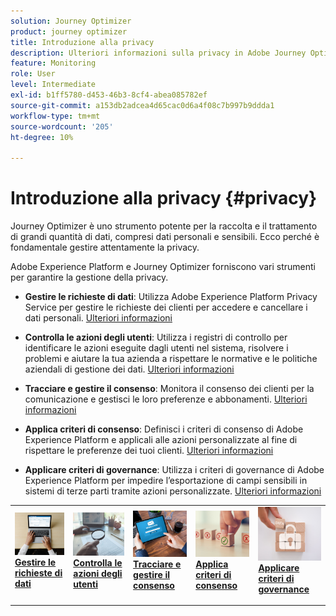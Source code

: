 ```yaml
---
solution: Journey Optimizer
product: journey optimizer
title: Introduzione alla privacy
description: Ulteriori informazioni sulla privacy in Adobe Journey Optimizer e Adobe Experience Platform.
feature: Monitoring
role: User
level: Intermediate
exl-id: b1ff5780-d453-46b3-8cf4-abea085782ef
source-git-commit: a153db2adcea4d65cac0d6a4f08c7b997b9ddda1
workflow-type: tm+mt
source-wordcount: '205'
ht-degree: 10%

---
```


# Introduzione alla privacy {#privacy}

Journey Optimizer è uno strumento potente per la raccolta e il trattamento di grandi quantità di dati, compresi dati personali e sensibili. Ecco perché è fondamentale gestire attentamente la privacy.

Adobe Experience Platform e Journey Optimizer forniscono vari strumenti per garantire la gestione della privacy.

* **Gestire le richieste di dati**: Utilizza Adobe Experience Platform Privacy Service per gestire le richieste dei clienti per accedere e cancellare i dati personali. [Ulteriori informazioni](requests.md)

* **Controlla le azioni degli utenti**: Utilizza i registri di controllo per identificare le azioni eseguite dagli utenti nel sistema, risolvere i problemi e aiutare la tua azienda a rispettare le normative e le politiche aziendali di gestione dei dati. [Ulteriori informazioni](audit-logs.md)

* **Tracciare e gestire il consenso**: Monitora il consenso dei clienti per la comunicazione e gestisci le loro preferenze e abbonamenti. [Ulteriori informazioni](opt-out.md)

* **Applica criteri di consenso**: Definisci i criteri di consenso di Adobe Experience Platform e applicali alle azioni personalizzate al fine di rispettare le preferenze dei tuoi clienti. [Ulteriori informazioni](../action/consent.md)

* **Applicare criteri di governance**: Utilizza i criteri di governance di Adobe Experience Platform per impedire l’esportazione di campi sensibili in sistemi di terze parti tramite azioni personalizzate. [Ulteriori informazioni](../action/action-privacy.md)

<table style="table-layout:fixed"><tr style="border: 0;">
<td>
<a href="requests.md">
<img alt="Lead" src="../assets/do-not-localize/privacy-request.jpeg">
</a>
<div><a href="requests.md"><strong>Gestire le richieste di dati</strong>
</div>
<p>
</td>
<td>
<a href="audit-logs.md">
<img alt="Infrequente" src="../assets/do-not-localize/privacy-audit.jpeg">
</a>
<div>
<a href="audit-logs.md"><strong>Controlla le azioni degli utenti</strong></a>
</div>
<p></td>
<td>
<a href="opt-out.md">
<img alt="Convalida" src="../assets/do-not-localize/privacy-track-consent.jpeg">
</a>
<div>
<a href="opt-out.md"><strong>Tracciare e gestire il consenso</strong></a>
</div>
<p>
</td>
<td>
<a href="../action/consent.md">
<img alt="Convalida" src="../assets/do-not-localize/privacy-consent-policies.jpeg">
</a>
<div>
<a href="../action/consent.md"><strong>Applica criteri di consenso</strong></a>
</div>
<p>
</td>
<td>
<a href="../action/action-privacy.md">
<img alt="Convalida" src="../assets/do-not-localize/privacy-governance.jpeg">
</a>
<div>
<a href="../action/action-privacy.md"><strong>Applicare criteri di governance</strong></a>
</div>
<p>
</td>
</tr></table>
